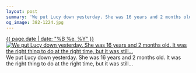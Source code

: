 ```yaml
---
layout: post
summary: 'We put Lucy down yesterday. She was 16 years and 2 months old. It was the right thing to do at the right time, but it was still...'
og_image: 382-1224.jpg
---
```


<p>
  <time><a href="/382">{{ page.date | date: "%B %e, %Y" }}</a></time>
  <a href="/382"><img src="{{ site.assets_url }}/382-612.jpg" srcset="{{ site.assets_url }}/382-1224.jpg 1224w, {{ site.assets_url }}/382-918.jpg 918w, {{ site.assets_url }}/382-612.jpg 612w, {{ site.assets_url }}/382-306.jpg 306w" sizes="(min-width: 700px) 50vw, calc(100vw - 2rem)" alt="We put Lucy down yesterday. She was 16 years and 2 months old. It was the right thing to do at the right time, but it was still..." /></a>
  <span>We put Lucy down yesterday. She was 16 years and 2 months old. It was the right thing to do at the right time, but it was still...</span>
</p>
